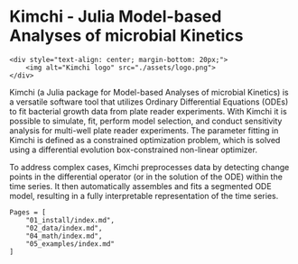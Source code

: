 # Kimchi - Julia Model-based Analyses of microbial Kinetics

```@raw html
<div style="text-align: center; margin-bottom: 20px;">
    <img alt="Kimchi logo" src="./assets/logo.png">
</div>
```

Kimchi (a Julia package for Model-based Analyses of microbial Kinetics) is a versatile software tool that utilizes Ordinary Differential Equations (ODEs) to fit bacterial growth data from plate reader experiments. 
With Kimchi it is possible to simulate, fit, perform model selection, and conduct sensitivity analysis for multi-well plate reader experiments.
The parameter fitting in Kimchi is defined as a constrained optimization problem, which is solved using a differential evolution box-constrained non-linear optimizer.

To address complex cases,  Kimchi preprocesses data by detecting change points in the differential operator (or in the solution of the ODE) within the time series. 
It then automatically assembles and fits a segmented ODE model, resulting in a fully interpretable representation of the time series.

```@contents
Pages = [
    "01_install/index.md",
    "02_data/index.md",
    "04_math/index.md",
    "05_examples/index.md"
]
```
